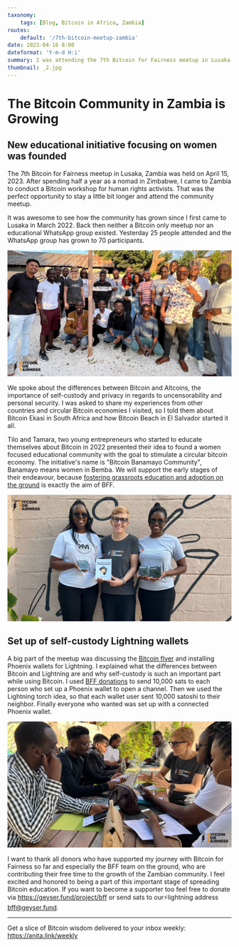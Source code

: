 ```yaml
---
taxonomy:
    tags: [Blog, Bitcoin in Africa, Zambia]
routes:
    default: '/7th-bitcoin-meetup-zambia'
date: 2023-04-16 8:00
dateformat: 'Y-m-d H:i'
summary: I was attending the 7th Bitcoin for Fairness meetup in Lusaka, which was a great success, we installed self-custody LN wallets and a female focused community was founded. Here is my report.
thumbnail: _2.jpg
---
```


# The Bitcoin Community in Zambia is Growing 

## New educational initiative focusing on women was founded 

The 7th Bitcoin for Fairness meetup in Lusaka, Zambia was held on April 15, 2023. After spending half a year as a nomad in Zimbabwe, I came to Zambia to conduct a Bitcoin workshop for human rights activists. That was the perfect opportunity to stay a little bit longer and attend the community meetup.

It was awesome to see how the community has grown since I first came to Lusaka in March 2022. Back then neither a Bitcoin only meetup nor an educational WhatsApp group existed. Yesterday 25 people attended and the WhatsApp group has grown to 70 participants.

![](_2.jpg)

We spoke about the differences between Bitcoin and Altcoins, the importance of self-custody and privacy in regards to uncensorability and personal security. I was asked to share my experiences from other countries and circular Bitcoin economies I visited, so I told them about Bitcoin Ekasi in South Africa and how Bitcoin Beach in El Salvador started it all.

Tilo and Tamara, two young entrepreneurs who started to educate themselves about Bitcoin in 2022 presented their idea to found a women focused educational community with the goal to stimulate a circular bitcoin economy. The initiative's name is "Bitcoin Banamayo Community", Banamayo means women in Bemba. We will support the early stages of their endeavour, because [fostering grassroots education and adoption on the ground](https://bffbtc.org/mission/) is exactly the aim of BFF.

![Tilo and Tamara were gifted one of my books and Trezor hardware wallets](_3.jpg)

## Set up of self-custody Lightning wallets

A big part of the meetup was discussing the [Bitcoin flyer](https://bffbtc.org/flyer) and installing Phoenix wallets for Lightning. I explained what the differences between Bitcoin and Lightning are and why self-custody is such an important part while using Bitcoin. I used [BFF donations](https://geyser.fund/project/bff) to send 10,000 sats to each person who set up a Phoenix wallet to open a channel. Then we used the Lightning torch idea, so that each wallet user sent 10,000 satoshi to their neighbor. Finally everyone who wanted was set up with a connected Phoenix wallet.

![](_1.jpg)

I want to thank all donors who have supported my journey with Bitcoin for Fairness so far and especially the BFF team on the ground, who are contributing their free time to the growth of the Zambian community. I feel excited and honored to being a part of this important stage of spreading Bitcoin education. If you want to become a supporter too feel free to donate via https://geyser.fund/project/bff or send sats to our⚡️lightning address bff@geyser.fund.

---
Get a slice of Bitcoin wisdom delivered to your inbox weekly: https://anita.link/weekly 